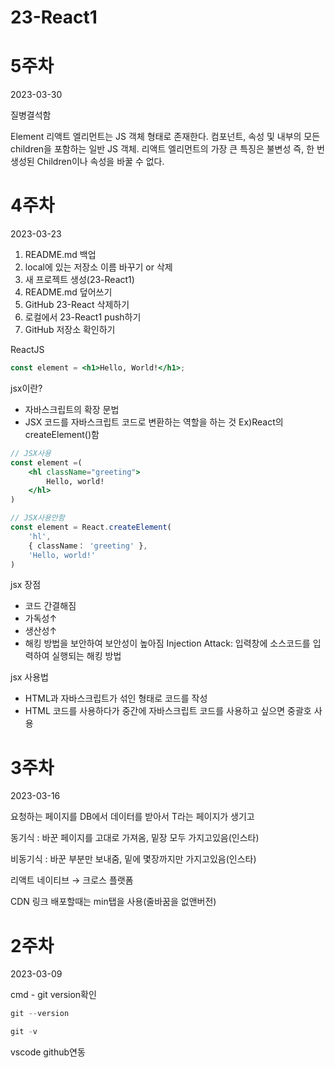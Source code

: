 # 23-React1

# 5주차
2023-03-30

질병결석함

Element
리액트 엘리먼트는 JS 객체 형태로 존재한다.
컴포넌트, 속성 및 내부의 모든 children을 포함하는 일반 JS 객체.
리액트 엘리먼트의 가장 큰 특징은 불변성
즉, 한 번 생성된 Children이나 속성을 바꿀 수 없다.


# 4주차
2023-03-23

1. README.md 백업
2. local에 있는 저장소 이름 바꾸기 or 삭제
3. 새 프로젝트 생성(23-React1)
4. README.md 덮어쓰기
5. GitHub 23-React 삭제하기
6. 로컬에서 23-React1 push하기
7. GitHub 저장소 확인하기

ReactJS

```jsx
const element = <h1>Hello, World!</h1>;
```

jsx이란?

- 자바스크립트의 확장 문법
- JSX 코드를 자바스크립트 코드로 변환하는 역할을 하는 것
Ex)React의 createElement()함

```jsx
// JSX사용
const element =(
	<hl className="greeting">
		Hello, world!
	</hl>
)

// JSX사용안함 
const element = React.createElement(
	'hl',
	{ className： 'greeting' },
	'Hello, world!'
)
```

jsx 장점

- 코드 간결해짐
- 가독성↑
- 생산성↑
- 해킹 방법을 보안하여 보안성이 높아짐
Injection Attack: 입력창에 소스코드를 입력하여 실행되는 해킹 방법

jsx 사용법

- HTML과 자바스크립트가 섞인 형태로 코드를 작성
- HTML 코드를 사용하다가 중간에 자바스크립트 코드를 사용하고 싶으면 중괄호 사용




# 3주차
2023-03-16

요청하는 페이지를 DB에서 데이터를 받아서 T라는 페이지가 생기고 

동기식 : 바꾼 페이지를 고대로 가져옴, 밑장 모두 가지고있음(인스타)

비동기식 : 바꾼 부분만 보내줌, 밑에 몇장까지만 가지고있음(인스타)

리액트 네이티브 → 크로스 플랫폼

CDN 링크 배포할때는 min탭을 사용(줄바꿈을 없앤버전)

# 2주차
2023-03-09

cmd - git version확인 

```jsx
git --version

git -v
```

vscode github연동
